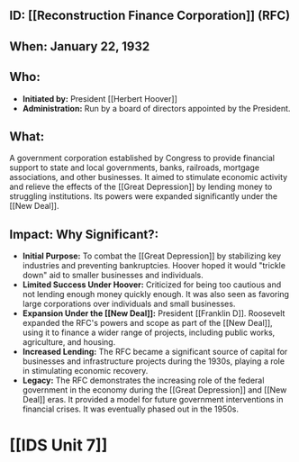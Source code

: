 ## ID: [[Reconstruction Finance Corporation]] (RFC)

## When: January 22, 1932

## Who:
* **Initiated by:** President [[Herbert Hoover]]
* **Administration:** Run by a board of directors appointed by the President.

## What:
A government corporation established by Congress to provide financial support to state and local governments, banks, railroads, mortgage associations, and other businesses. It aimed to stimulate economic activity and relieve the effects of the [[Great Depression]] by lending money to struggling institutions. Its powers were expanded significantly under the [[New Deal]].

## Impact: Why Significant?:
* **Initial Purpose:** To combat the [[Great Depression]] by stabilizing key industries and preventing bankruptcies. Hoover hoped it would "trickle down" aid to smaller businesses and individuals.
* **Limited Success Under Hoover:** Criticized for being too cautious and not lending enough money quickly enough. It was also seen as favoring large corporations over individuals and small businesses.
* **Expansion Under the [[New Deal]]:** President [[Franklin D]]. Roosevelt expanded the RFC's powers and scope as part of the [[New Deal]], using it to finance a wider range of projects, including public works, agriculture, and housing.
* **Increased Lending:** The RFC became a significant source of capital for businesses and infrastructure projects during the 1930s, playing a role in stimulating economic recovery.
* **Legacy:** The RFC demonstrates the increasing role of the federal government in the economy during the [[Great Depression]] and [[New Deal]] eras. It provided a model for future government interventions in financial crises. It was eventually phased out in the 1950s.

# [[IDS Unit 7]]